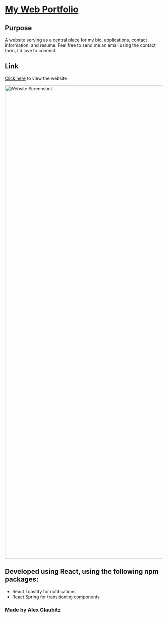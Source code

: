 # [My Web Portfolio](https://qlaub.github.io/portfolio-react/)

## Purpose
A website serving as a central place for my bio, applications, contact information, and resume. Feel free to send me an email using the contact form, I'd love to connect.

## Link
[Click here](https://qlaub.github.io/portfolio-react/) to view the website

<img width="1511" alt="Website Screenshot" src="https://user-images.githubusercontent.com/89796902/192083364-33399db6-5ddf-43aa-9282-20d2621a7fbb.png">

## Developed using React, using the following npm packages:
* React Toastify for notifications
* React Spring for transitioning components

### Made by Alex Glaubitz
